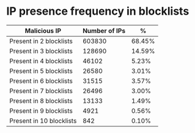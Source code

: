# IP presence frequency in blocklists
| Malicious IP | Number of IPs | % |
|----|----|----|
| Present in 2 blocklists | 603830 | 68.45% |
| Present in 3 blocklists | 128690 | 14.59% |
| Present in 4 blocklists | 46102 | 5.23% |
| Present in 5 blocklists | 26580 | 3.01% |
| Present in 6 blocklists | 31515 | 3.57% |
| Present in 7 blocklists | 26496 | 3.00% |
| Present in 8 blocklists | 13133 | 1.49% |
| Present in 9 blocklists | 4921 | 0.56% |
| Present in 10 blocklists | 842 | 0.10% |
